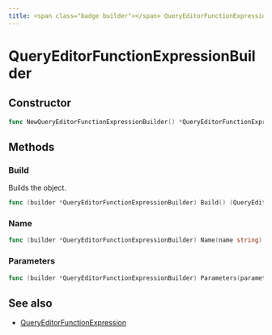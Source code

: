 ```yaml
---
title: <span class="badge builder"></span> QueryEditorFunctionExpressionBuilder
---
```

# <span class="badge builder"></span> QueryEditorFunctionExpressionBuilder

## Constructor

```go
func NewQueryEditorFunctionExpressionBuilder() *QueryEditorFunctionExpressionBuilder
```
## Methods

### <span class="badge object-method"></span> Build

Builds the object.

```go
func (builder *QueryEditorFunctionExpressionBuilder) Build() (QueryEditorFunctionExpression, error)
```

### <span class="badge object-method"></span> Name

```go
func (builder *QueryEditorFunctionExpressionBuilder) Name(name string) *QueryEditorFunctionExpressionBuilder
```

### <span class="badge object-method"></span> Parameters

```go
func (builder *QueryEditorFunctionExpressionBuilder) Parameters(parameters []cog.Builder[bigquery.QueryEditorFunctionParameterExpression]) *QueryEditorFunctionExpressionBuilder
```

## See also

 * <span class="badge object-type-struct"></span> [QueryEditorFunctionExpression](./object-QueryEditorFunctionExpression.md)
